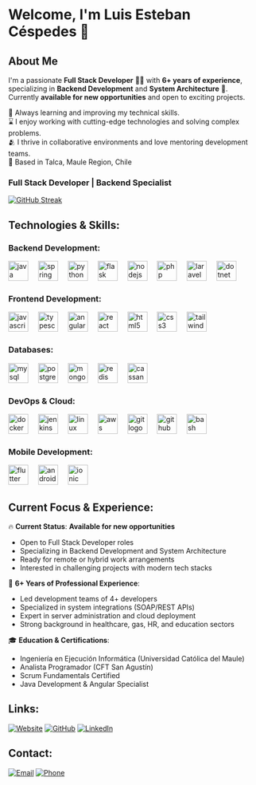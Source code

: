 # Welcome, I'm Luis Esteban Céspedes 👋

## About Me

I'm a passionate **Full Stack Developer** 👨‍💻 with **6+ years of experience**, specializing in **Backend Development** and **System Architecture** 🚀. Currently **available for new opportunities** and open to exciting projects.

🌿 Always learning and improving my technical skills.
</br>
⌛ I enjoy working with cutting-edge technologies and solving complex problems.
</br>
🫂 I thrive in collaborative environments and love mentoring development teams.
</br>
📍 Based in Talca, Maule Region, Chile

### Full Stack Developer | Backend Specialist
[![GitHub Streak](https://streak-stats.demolab.com?user=lxluxo23&theme=highcontrast&border_radius=7&hide_border=true&exclude_days=Sun%2CSat&card_width=467)](#)
 <!-- <img src="https://raw.githubusercontent.com/INGCapaDev/INGCapaDev/output/snake.svg" alt="Snake animation" />
  
  #### 🏆 GitHub Trophies
  [![Github Trophies](https://github-profile-trophy.vercel.app/?username=INGCapaDev&theme=monokai&no-frame=true&no-bg=true&margin-w=4)](#)
  -->

## Technologies & Skills:

### Backend Development:
<div align="left">
  <img src="https://skillicons.dev/icons?i=java" height="40" alt="java logo"  />
  <img width="12" />
  <img src="https://skillicons.dev/icons?i=spring" height="40" alt="spring logo"  />
  <img width="12" />
  <img src="https://skillicons.dev/icons?i=python" height="40" alt="python logo"  />
  <img width="12" />
  <img src="https://skillicons.dev/icons?i=flask" height="40" alt="flask logo"  />
  <img width="12" />
  <img src="https://skillicons.dev/icons?i=nodejs" height="40" alt="nodejs logo"  />
  <img width="12" />
  <img src="https://skillicons.dev/icons?i=php" height="40" alt="php logo"  />
  <img width="12" />
  <img src="https://skillicons.dev/icons?i=laravel" height="40" alt="laravel logo"  />
  <img width="12" />
  <img src="https://skillicons.dev/icons?i=dotnet" height="40" alt="dotnet logo"  />
</div>

### Frontend Development:
<div align="left">
  <img src="https://skillicons.dev/icons?i=js" height="40" alt="javascript logo"  />
  <img width="12" />
  <img src="https://skillicons.dev/icons?i=ts" height="40" alt="typescript logo"  />
  <img width="12" />
  <img src="https://skillicons.dev/icons?i=angular" height="40" alt="angular logo"  />
  <img width="12" />
  <img src="https://skillicons.dev/icons?i=react" height="40" alt="react logo"  />
  <img width="12" />
  <img src="https://skillicons.dev/icons?i=html" height="40" alt="html5 logo"  />
  <img width="12" />
  <img src="https://skillicons.dev/icons?i=css" height="40" alt="css3 logo"  />
  <img width="12" />
  <img src="https://skillicons.dev/icons?i=tailwind" height="40" alt="tailwindcss logo"  />
</div>

### Databases:
<div align="left">
  <img src="https://skillicons.dev/icons?i=mysql" height="40" alt="mysql logo"  />
  <img width="12" />
  <img src="https://skillicons.dev/icons?i=postgres" height="40" alt="postgresql logo"  />
  <img width="12" />
  <img src="https://skillicons.dev/icons?i=mongodb" height="40" alt="mongodb logo"  />
  <img width="12" />
  <img src="https://skillicons.dev/icons?i=redis" height="40" alt="redis logo"  />
  <img width="12" />
  <img src="https://skillicons.dev/icons?i=cassandra" height="40" alt="cassandra logo"  />
</div>

### DevOps & Cloud:
<div align="left">
  <img src="https://skillicons.dev/icons?i=docker" height="40" alt="docker logo"  />
  <img width="12" />
  <img src="https://skillicons.dev/icons?i=jenkins" height="40" alt="jenkins logo"  />
  <img width="12" />
  <img src="https://skillicons.dev/icons?i=linux" height="40" alt="linux logo"  />
  <img width="12" />
  <img src="https://skillicons.dev/icons?i=aws" height="40" alt="aws logo"  />
  <img width="12" />
  <img src="https://skillicons.dev/icons?i=git" height="40" alt="git logo"  />
  <img width="12" />
  <img src="https://skillicons.dev/icons?i=github" height="40" alt="github logo"  />
  <img width="12" />
  <img src="https://skillicons.dev/icons?i=bash" height="40" alt="bash logo"  />
</div>

### Mobile Development:
<div align="left">
  <img src="https://skillicons.dev/icons?i=flutter" height="40" alt="flutter logo"  />
  <img width="12" />
  <img src="https://skillicons.dev/icons?i=androidstudio" height="40" alt="android studio logo"  />
  <img width="12" />
  <img src="https://skillicons.dev/icons?i=ionic" height="40" alt="ionic logo"  />
</div>

## Current Focus & Experience:

🔥 **Current Status**: **Available for new opportunities**
- Open to Full Stack Developer roles
- Specializing in Backend Development and System Architecture
- Ready for remote or hybrid work arrangements
- Interested in challenging projects with modern tech stacks

💼 **6+ Years of Professional Experience**:
- Led development teams of 4+ developers
- Specialized in system integrations (SOAP/REST APIs)
- Expert in server administration and cloud deployment
- Strong background in healthcare, gas, HR, and education sectors

🎓 **Education & Certifications**:
- Ingeniería en Ejecución Informática (Universidad Católica del Maule)
- Analista Programador (CFT San Agustín)
- Scrum Fundamentals Certified
- Java Development & Angular Specialist

## Links:
[![Website](https://img.shields.io/badge/Website-lcespedes.dev-4285F4?style=for-the-badge&logo=googlechrome&logoColor=white&labelColor=101010)](https://lcespedes.dev)
[![GitHub](https://img.shields.io/badge/GitHub-lxluxo23-181717?style=for-the-badge&logo=github&logoColor=white&labelColor=101010)](https://github.com/lxluxo23)
[![LinkedIn](https://img.shields.io/badge/LinkedIn-lcespedessep-487FCF?style=for-the-badge&logo=LinkedIn&logoColor=white&labelColor=101010)](https://www.linkedin.com/in/lcespedessep/)

## Contact:

[![Email](https://img.shields.io/badge/luis.cespedes.sep01@gmail.com-email-D14836?style=for-the-badge&logo=gmail&logoColor=white&labelColor=101010)](mailto:luis.cespedes.sep01@gmail.com)
[![Phone](https://img.shields.io/badge/+56953618681-phone-25D366?style=for-the-badge&logo=whatsapp&logoColor=white&labelColor=101010)](tel:+56953618681)
